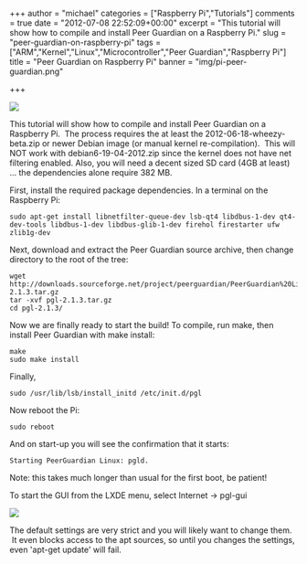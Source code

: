 +++
author = "michael"
categories = ["Raspberry Pi","Tutorials"]
comments = true
date = "2012-07-08 22:52:09+00:00"
excerpt = "This tutorial will show how to compile and install Peer Guardian on a Raspberry Pi."
slug = "peer-guardian-on-raspberry-pi"
tags = ["ARM","Kernel","Linux","Microcontroller","Peer Guardian","Raspberry Pi"]
title = "Peer Guardian on Raspberry Pi"
banner = "img/pi-peer-guardian.png"

+++

![](/img/pi-peer-guardian.png)

This tutorial will show how to compile and install Peer Guardian on a Raspberry Pi.  The process requires the at least the 2012-06-18-wheezy-beta.zip or newer Debian image (or manual kernel re-compilation).  This will NOT work with debian6-19-04-2012.zip since the kernel does not have net filtering enabled. Also, you will need a decent sized SD card (4GB at least) ... the dependencies alone require 382 MB.

First, install the required package dependencies. In a terminal on the Raspberry Pi:

```
sudo apt-get install libnetfilter-queue-dev lsb-qt4 libdbus-1-dev qt4-dev-tools libdbus-1-dev libdbus-glib-1-dev firehol firestarter ufw zlib1g-dev
```

Next, download and extract the Peer Guardian source archive, then change directory to the root of the tree:

```
wget http://downloads.sourceforge.net/project/peerguardian/PeerGuardian%20Linux/2.1.3/pgl-2.1.3.tar.gz
tar -xvf pgl-2.1.3.tar.gz
cd pgl-2.1.3/
```

Now we are finally ready to start the build! To compile, run make, then install Peer Guardian with make install:

```
make
sudo make install
```

Finally,

```
sudo /usr/lib/lsb/install_initd /etc/init.d/pgl
```

Now reboot the Pi:

```
sudo reboot
```

And on start-up you will see the confirmation that it starts:

```
Starting PeerGuardian Linux: pgld.
```

Note: this takes much longer than usual for the first boot, be patient!

To start the GUI from the LXDE menu, select Internet -> pgl-gui

![](/img/pi-pgl.png)

The default settings are very strict and you will likely want to change them.  It even blocks access to the apt sources, so until you changes the settings, even 'apt-get update' will fail.

